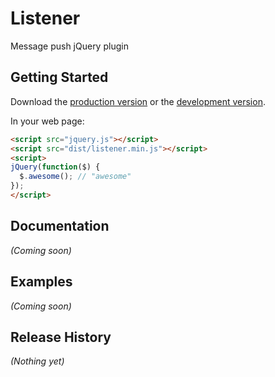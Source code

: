 # Listener

Message push jQuery plugin

## Getting Started
Download the [production version][min] or the [development version][max].

[min]: https://raw.github.com/seamys/listener/master/dist/listener.min.js
[max]: https://raw.github.com/seamys/listener/master/dist/listener.js

In your web page:

```html
<script src="jquery.js"></script>
<script src="dist/listener.min.js"></script>
<script>
jQuery(function($) {
  $.awesome(); // "awesome"
});
</script>
```

## Documentation
_(Coming soon)_

## Examples
_(Coming soon)_

## Release History
_(Nothing yet)_

